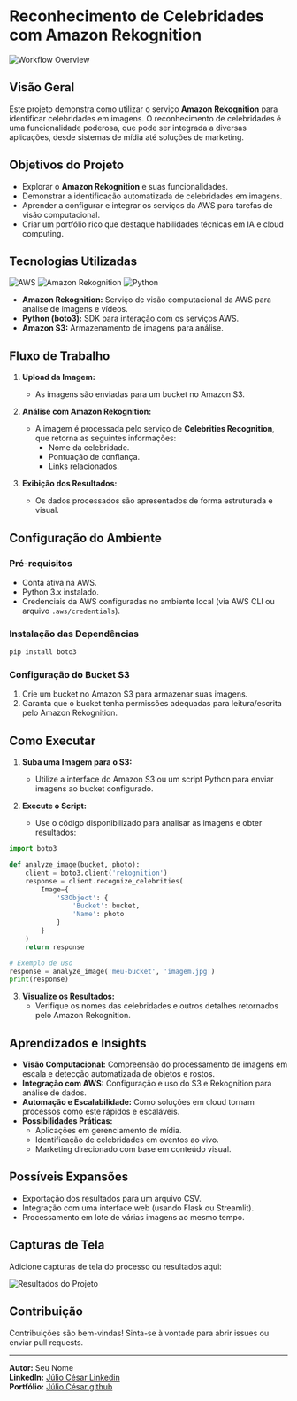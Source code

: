 # Reconhecimento de Celebridades com Amazon Rekognition

![Workflow Overview](https://example.com/hero-image.jpg)

## **Visão Geral**

Este projeto demonstra como utilizar o serviço **Amazon Rekognition** para identificar celebridades em imagens. O reconhecimento de celebridades é uma funcionalidade poderosa, que pode ser integrada a diversas aplicações, desde sistemas de mídia até soluções de marketing.

## **Objetivos do Projeto**

- Explorar o **Amazon Rekognition** e suas funcionalidades.
- Demonstrar a identificação automatizada de celebridades em imagens.
- Aprender a configurar e integrar os serviços da AWS para tarefas de visão computacional.
- Criar um portfólio rico que destaque habilidades técnicas em IA e cloud computing.

## **Tecnologias Utilizadas**

![AWS](https://img.shields.io/badge/AWS-Textract-orange)
![Amazon Rekognition](https://img.shields.io/badge/Amazon-Rekognition-green)
![Python](https://img.shields.io/badge/Python-3.x-blue)

- **Amazon Rekognition:** Serviço de visão computacional da AWS para análise de imagens e vídeos.
- **Python (boto3):** SDK para interação com os serviços AWS.
- **Amazon S3:** Armazenamento de imagens para análise.

## **Fluxo de Trabalho**

1. **Upload da Imagem:**
   - As imagens são enviadas para um bucket no Amazon S3.

2. **Análise com Amazon Rekognition:**
   - A imagem é processada pelo serviço de **Celebrities Recognition**, que retorna as seguintes informações:
     - Nome da celebridade.
     - Pontuação de confiança.
     - Links relacionados.

3. **Exibição dos Resultados:**
   - Os dados processados são apresentados de forma estruturada e visual.

## **Configuração do Ambiente**

### Pré-requisitos

- Conta ativa na AWS.
- Python 3.x instalado.
- Credenciais da AWS configuradas no ambiente local (via AWS CLI ou arquivo `.aws/credentials`).

### Instalação das Dependências

```bash
pip install boto3
```

### Configuração do Bucket S3

1. Crie um bucket no Amazon S3 para armazenar suas imagens.
2. Garanta que o bucket tenha permissões adequadas para leitura/escrita pelo Amazon Rekognition.

## **Como Executar**

1. **Suba uma Imagem para o S3:**
   - Utilize a interface do Amazon S3 ou um script Python para enviar imagens ao bucket configurado.

2. **Execute o Script:**
   - Use o código disponibilizado para analisar as imagens e obter resultados:

```python
import boto3

def analyze_image(bucket, photo):
    client = boto3.client('rekognition')
    response = client.recognize_celebrities(
        Image={
            'S3Object': {
                'Bucket': bucket,
                'Name': photo
            }
        }
    )
    return response

# Exemplo de uso
response = analyze_image('meu-bucket', 'imagem.jpg')
print(response)
```

3. **Visualize os Resultados:**
   - Verifique os nomes das celebridades e outros detalhes retornados pelo Amazon Rekognition.

## **Aprendizados e Insights**

- **Visão Computacional:** Compreensão do processamento de imagens em escala e detecção automatizada de objetos e rostos.
- **Integração com AWS:** Configuração e uso do S3 e Rekognition para análise de dados.
- **Automação e Escalabilidade:** Como soluções em cloud tornam processos como este rápidos e escaláveis.
- **Possibilidades Práticas:**
  - Aplicações em gerenciamento de mídia.
  - Identificação de celebridades em eventos ao vivo.
  - Marketing direcionado com base em conteúdo visual.

## **Possíveis Expansões**

- Exportação dos resultados para um arquivo CSV.
- Integração com uma interface web (usando Flask ou Streamlit).
- Processamento em lote de várias imagens ao mesmo tempo.

## **Capturas de Tela**

Adicione capturas de tela do processo ou resultados aqui:

![Resultados do Projeto](./reconhecimento_celebridadas/images/bbc-resultado.jpg)

## **Contribuição**

Contribuições são bem-vindas! Sinta-se à vontade para abrir issues ou enviar pull requests.

---

**Autor:** Seu Nome  
**LinkedIn:** [Júlio César Linkedin](https://www.linkedin.com/in/julio-cesar-candeia-818a26241/)  
**Portfólio:** [Júlio César github](https://github.com/juliocesar710)
